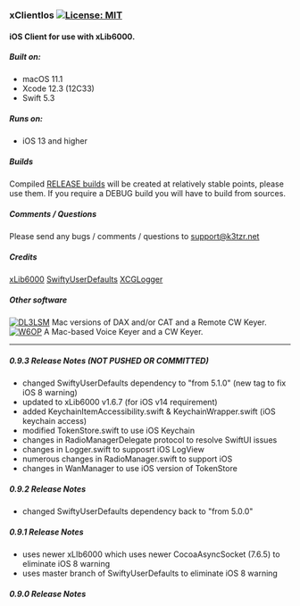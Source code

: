 ### xClientIos [![License: MIT](https://img.shields.io/badge/License-MIT-yellow.svg)](https://en.wikipedia.org/wiki/MIT_License)

#### iOS Client for use with xLib6000.

##### Built on:

*  macOS 11.1
*  Xcode 12.3 (12C33)
*  Swift 5.3

##### Runs on:
* iOS 13 and higher

##### Builds
Compiled  [RELEASE builds](https://github.com/K3TZR/xClientIos/releases) will be created at relatively stable points, please use them.  If you require a DEBUG build you will have to build from sources. 

##### Comments / Questions
Please send any bugs / comments / questions to support@k3tzr.net

##### Credits
[xLib6000](https://github.com/K3TZR/xLib6000.git)
[SwiftyUserDefaults](https://github.com/sunshinejr/SwiftyUserDefaults.git)
[XCGLogger](https://github.com/DaveWoodCom/XCGLogger.git)

##### Other software
[![DL3LSM](https://img.shields.io/badge/DL3LSM-xDAX,_xCAT,_xKey-informational)](https://dl3lsm.blogspot.com) Mac versions of DAX and/or CAT and a Remote CW Keyer.  
[![W6OP](https://img.shields.io/badge/W6OP-xVoiceKeyer,_xCW-informational)](https://w6op.com) A Mac-based Voice Keyer and a CW Keyer.  

---
##### 0.9.3 Release Notes (NOT PUSHED OR COMMITTED)
* changed SwiftyUserDefaults dependency  to "from 5.1.0" (new tag to fix iOS 8 warning)
* updated to xLib6000 v1.6.7 (for iOS v14 requirement)
* added KeychainItemAccessibility.swift & KeychainWrapper.swift (iOS keychain access)
* modified TokenStore.swift to use iOS Keychain
* changes in RadioManagerDelegate protocol to resolve SwiftUI issues
* changes in Logger.swift to supposrt iOS LogView
* numerous changes in RadioManager.swift to support iOS
* changes in WanManager to use iOS version of TokenStore


##### 0.9.2 Release Notes
* changed SwiftyUserDefaults dependency back to "from 5.0.0"

##### 0.9.1 Release Notes
* uses newer xLIb6000 which uses newer CocoaAsyncSocket (7.6.5) to eliminate iOS 8 warning
* uses master branch of SwiftyUserDefaults to eliminate iOS 8 warning

##### 0.9.0 Release Notes
